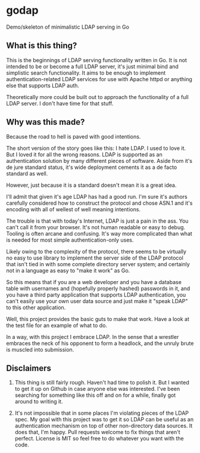 godap
=====

Demo/skeleton of minimalistic LDAP serving in Go

What is this thing?
-------------------

This is the beginnings of LDAP serving functionality written in Go.  It is not intended
to be or become a full LDAP server, it's just minimal bind and simplistic search functionality.
It aims to be enough to implement authentication-related LDAP services for use with Apache
httpd or anything else that supports LDAP auth.

Theoretically more could be built out to approach the functionality of
a full LDAP server. I don't have time for that stuff.

Why was this made?
------------------

Because the road to hell is paved with good intentions.

The short version of the story goes like this:
I hate LDAP.  I used to love it.  But I loved it for all the wrong reasons.
LDAP is supported as an authentication solution by many different pieces of
software.  Aside from it's de jure standard status, it's wide deployment
cements it as a de facto standard as well.

However, just because it is a standard doesn't mean it is a great idea.

I'll admit that given it's age LDAP has had a good run.  I'm sure it's
authors carefully considered how to construct the protocol and chose
ASN.1 and it's encoding with all of wellest of well meaning intentions.

The trouble is that with today's Internet, LDAP is just a pain in the ass.
You can't call it from your browser.  It's not human readable or easy
to debug.  Tooling is often arcane and confusing.  It's way more complicated
than what is needed for most simple authentication-only uses.

Likely owing to the complexity of the protocol, there seems to be virtually
no easy to use library to implement the server side of the LDAP protocol
that isn't tied in with some complete directory server system; and certainly
not in a language as easy to "make it work" as Go.

So this means that if you are a web developer and you have a database table
with usernames and (hopefully properly hashed) passwords in it, and you
have a third party application that supports LDAP authentication, you
can't easily use your own user data source and just make it "speak LDAP"
to this other application.

Well, this project provides the basic guts to make that work.
Have a look at the test file for an example of what to do.

In a way, with this project I embrace LDAP.  In the sense that a wrestler
embraces the neck of his opponent to form a headlock, and the unruly
brute is muscled into submission.

Disclaimers
-----------

1. This thing is still fairly rough.  Haven't had time to polish it. But I
wanted to get it up on Github in case anyone else was interested. I've
been searching for something like this off and on for a while, finally
got around to writing it.

2. It's not impossible that in some places I'm violating pieces of the
LDAP spec.  My goal with this project was to get it so LDAP can be
useful as an authentication mechanism on top of other
non-directory data sources.  It does that, I'm happy.
Pull requests welcome to fix things that aren't perfect.  License
is MIT so feel free to do whatever you want with the code.
